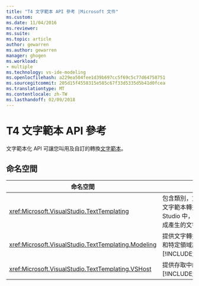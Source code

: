 ```yaml
---
title: "T4 文字範本 API 參考 |Microsoft 文件"
ms.custom: 
ms.date: 11/04/2016
ms.reviewer: 
ms.suite: 
ms.topic: article
author: gewarren
ms.author: gewarren
manager: ghogen
ms.workload:
- multiple
ms.technology: vs-ide-modeling
ms.openlocfilehash: a229ea504fee1d39b697cc5f69c5c77d64758751
ms.sourcegitcommit: 205d15f4558315e585c67f33d5335d5b41d0fcea
ms.translationtype: MT
ms.contentlocale: zh-TW
ms.lasthandoff: 02/09/2018
---
```

# <a name="api-reference-for-t4-text-templates"></a>T4 文字範本 API 參考
文字範本化 API 可讓您叫用及自訂的轉換[文字範本](../modeling/code-generation-and-t4-text-templates.md)。  
  
## <a name="namespaces"></a>命名空間  
  
|命名空間|用途|  
|---------------|-------------|  
|<xref:Microsoft.VisualStudio.TextTemplating>|包含類別，文字範本轉換功能。 文字範本轉換引擎整合至 Visual Studio 中，並將文字範本檔轉換成產生的文字輸出檔案。|  
|<xref:Microsoft.VisualStudio.TextTemplating.Modeling>|提供文字轉換功能至 UML 模型和特定領域語言，例如存取相關[!INCLUDE[vsprvs](../code-quality/includes/vsprvs_md.md)]ModelBus。|  
|<xref:Microsoft.VisualStudio.TextTemplating.VSHost>|提供存取中的文字範本化服務[!INCLUDE[vsprvs](../code-quality/includes/vsprvs_md.md)]。|